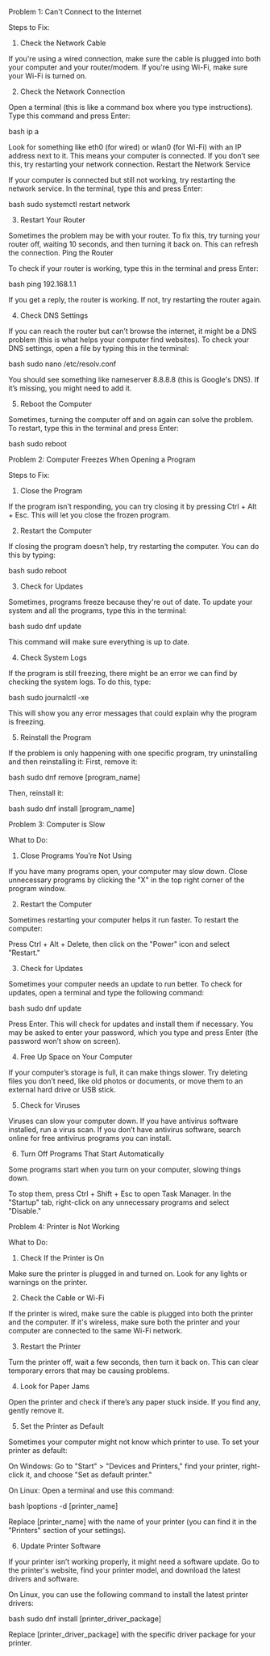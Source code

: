 Problem 1: Can't Connect to the Internet

Steps to Fix:

1. Check the Network Cable

If you're using a wired connection, make sure the cable is plugged into both your computer and your router/modem.
If you're using Wi-Fi, make sure your Wi-Fi is turned on.

2. Check the Network Connection

Open a terminal (this is like a command box where you type instructions).
Type this command and press Enter:

bash
ip a

Look for something like eth0 (for wired) or wlan0 (for Wi-Fi) with an IP address next to it. This means your computer is connected. If you don’t see this, try restarting your network connection.
Restart the Network Service

If your computer is connected but still not working, try restarting the network service. In the terminal, type this and press Enter:

bash
sudo systemctl restart network

3. Restart Your Router

Sometimes the problem may be with your router. To fix this, try turning your router off, waiting 10 seconds, and then turning it back on. This can refresh the connection.
Ping the Router

To check if your router is working, type this in the terminal and press Enter:

bash
ping 192.168.1.1

If you get a reply, the router is working. If not, try restarting the router again.

4. Check DNS Settings

If you can reach the router but can’t browse the internet, it might be a DNS problem (this is what helps your computer find websites).
To check your DNS settings, open a file by typing this in the terminal:

bash
sudo nano /etc/resolv.conf

You should see something like nameserver 8.8.8.8 (this is Google's DNS). If it’s missing, you might need to add it.

5. Reboot the Computer

Sometimes, turning the computer off and on again can solve the problem. To restart, type this in the terminal and press Enter:

bash
sudo reboot

Problem 2: Computer Freezes When Opening a Program

Steps to Fix:

1. Close the Program

If the program isn’t responding, you can try closing it by pressing Ctrl + Alt + Esc. This will let you close the frozen program.

2. Restart the Computer

If closing the program doesn’t help, try restarting the computer. You can do this by typing:

bash
sudo reboot

3. Check for Updates

Sometimes, programs freeze because they're out of date. To update your system and all the programs, type this in the terminal:

bash
sudo dnf update

This command will make sure everything is up to date.

4. Check System Logs

If the program is still freezing, there might be an error we can find by checking the system logs. To do this, type:

bash
sudo journalctl -xe

This will show you any error messages that could explain why the program is freezing.

5. Reinstall the Program

If the problem is only happening with one specific program, try uninstalling and then reinstalling it:
First, remove it:

bash
sudo dnf remove [program_name]

Then, reinstall it:

bash
sudo dnf install [program_name]

Problem 3: Computer is Slow

What to Do:

1. Close Programs You’re Not Using

If you have many programs open, your computer may slow down. Close unnecessary programs by clicking the "X" in the top right corner of the program window.

2. Restart the Computer

Sometimes restarting your computer helps it run faster.
To restart the computer:

Press Ctrl + Alt + Delete, then click on the "Power" icon and select "Restart."

3. Check for Updates

Sometimes your computer needs an update to run better.
To check for updates, open a terminal and type the following command:

bash
sudo dnf update

Press Enter. This will check for updates and install them if necessary.
You may be asked to enter your password, which you type and press Enter (the password won’t show on screen).

4. Free Up Space on Your Computer

If your computer’s storage is full, it can make things slower.
Try deleting files you don’t need, like old photos or documents, or move them to an external hard drive or USB stick.

5. Check for Viruses

Viruses can slow your computer down. If you have antivirus software installed, run a virus scan.
If you don’t have antivirus software, search online for free antivirus programs you can install.

6. Turn Off Programs That Start Automatically

Some programs start when you turn on your computer, slowing things down.

To stop them, press Ctrl + Shift + Esc to open Task Manager.
In the "Startup" tab, right-click on any unnecessary programs and select "Disable."

Problem 4: Printer is Not Working

What to Do:

1. Check If the Printer is On

Make sure the printer is plugged in and turned on. Look for any lights or warnings on the printer.

2. Check the Cable or Wi-Fi

If the printer is wired, make sure the cable is plugged into both the printer and the computer.
If it's wireless, make sure both the printer and your computer are connected to the same Wi-Fi network.

3. Restart the Printer

Turn the printer off, wait a few seconds, then turn it back on.
This can clear temporary errors that may be causing problems.

4. Look for Paper Jams

Open the printer and check if there’s any paper stuck inside. If you find any, gently remove it.

5. Set the Printer as Default

Sometimes your computer might not know which printer to use. To set your printer as default:

On Windows:
Go to "Start" > "Devices and Printers," find your printer, right-click it, and choose "Set as default printer."

On Linux:
Open a terminal and use this command:

bash
lpoptions -d [printer_name]

Replace [printer_name] with the name of your printer (you can find it in the "Printers" section of your settings).

6. Update Printer Software

If your printer isn’t working properly, it might need a software update.
Go to the printer's website, find your printer model, and download the latest drivers and software.

On Linux, you can use the following command to install the latest printer drivers:

bash
sudo dnf install [printer_driver_package]

Replace [printer_driver_package] with the specific driver package for your printer.
